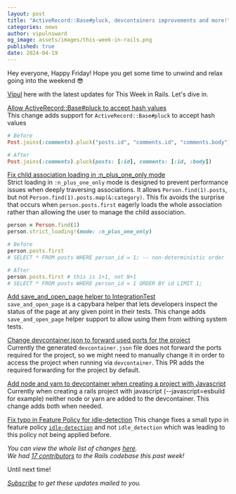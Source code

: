 ```yaml
---
layout: post
title: "ActiveRecord::Base#pluck, devcontainers improvements and more!"
categories: news
author: vipulnsward
og_image: assets/images/this-week-in-rails.png
published: true
date: 2024-04-19
---
```


Hey everyone, Happy Friday! Hope you get some time to unwind and relax going into the weekend 😎

[Vipul](https://www.saeloun.com/team/vipul) here with the latest updates for This Week in Rails. Let's dive in.

[Allow ActiveRecord::Base#pluck to accept hash values](https://github.com/rails/rails/pull/51565)  
This change adds support for  `ActiveRecord::Base#pluck` to accept hash values

```ruby
# Before
Post.joins(:comments).pluck("posts.id", "comments.id", "comments.body")

# After
Post.joins(:comments).pluck(posts: [:id], comments: [:id, :body])
```

[Fix child association loading in :n_plus_one_only mode](https://github.com/rails/rails/pull/48785)     
Strict loading in `:n_plus_one_only` mode is designed to prevent performance issues when deeply traversing associations. 
It allows `Person.find(1).posts`, but not `Person.find(1).posts.map(&:category)`. 
This fix avoids the surprise that occurs when `person.posts.first` eagerly loads the whole association rather than allowing the user to manage the child association.

```ruby
person = Person.find(1)
person.strict_loading!(mode: :n_plus_one_only)

# Before
person.posts.first
# SELECT * FROM posts WHERE person_id = 1; -- non-deterministic order

# After
person.posts.first # this is 1+1, not N+1
# SELECT * FROM posts WHERE person_id = 1 ORDER BY id LIMIT 1;
```

[Add save_and_open_page helper to IntegrationTest](https://github.com/rails/rails/pull/49267)    
`save_and_open_page` is a capybara helper that lets developers inspect the status of the page at any given point in their tests.
This change adds `save_and_open_page` helper support to allow using them from withing system tests.

[Change devcontainer.json to forward used ports for the project](https://github.com/rails/rails/pull/51588)  
Currently the generated `devcontainer.json` file does not forward the ports required for the project, so we might need to manually change it in order to access the project when running via `devcontainer`.
This PR adds the required forwarding for the project by default.

[Add node and yarn to devcontainer when creating a project with Javascript](https://github.com/rails/rails/pull/51520)  
Currently when creating a rails project with javascript (--javascript=esbuild for example) neither node or yarn are added to the devcontainer. 
This change adds both when needed.

[Fix typo in Feature Policy for idle-detection](https://github.com/rails/rails/pull/51563)
This change fixes a small typo in feature policy [`idle-detection`](https://developer.mozilla.org/en-US/docs/Web/HTTP/Headers/Permissions-Policy/idle-detection) and not `idle_detection` which was leading to this policy not being applied before.

_You can view the whole list of changes [here](https://github.com/rails/rails/compare/@%7B2024-04-13%7D...main@%7B2024-04-19%7D)._  
_We had [17 contributors](https://contributors.rubyonrails.org/contributors/in-time-window/20240413-20240419) to the Rails codebase this past week!_

Until next time!

_[Subscribe](https://world.hey.com/this.week.in.rails) to get these updates mailed to you._
